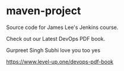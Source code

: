 # maven-project
Source code for James Lee's Jenkins course.

Check out our Latest DevOps PDF book.

Gurpreet Singh Subhi love you too yes

https://www.level-up.one/devops-pdf-book
